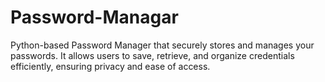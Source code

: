 # Password-Managar
Python-based Password Manager that securely stores and manages your passwords. It allows users to save, retrieve, and organize credentials efficiently, ensuring privacy and ease of access.
